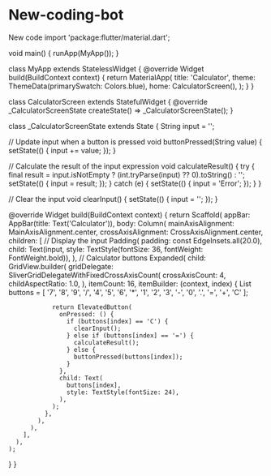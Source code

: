 # New-coding-bot
New code
import 'package:flutter/material.dart';

void main() {
  runApp(MyApp());
}

class MyApp extends StatelessWidget {
  @override
  Widget build(BuildContext context) {
    return MaterialApp(
      title: 'Calculator',
      theme: ThemeData(primarySwatch: Colors.blue),
      home: CalculatorScreen(),
    );
  }
}

class CalculatorScreen extends StatefulWidget {
  @override
  _CalculatorScreenState createState() => _CalculatorScreenState();
}

class _CalculatorScreenState extends State<CalculatorScreen> {
  String input = '';

  // Update input when a button is pressed
  void buttonPressed(String value) {
    setState(() {
      input += value;
    });
  }

  // Calculate the result of the input expression
  void calculateResult() {
    try {
      final result = input.isNotEmpty ? (int.tryParse(input) ?? 0).toString() : '';
      setState(() {
        input = result;
      });
    } catch (e) {
      setState(() {
        input = 'Error';
      });
    }
  }

  // Clear the input
  void clearInput() {
    setState(() {
      input = '';
    });
  }

  @override
  Widget build(BuildContext context) {
    return Scaffold(
      appBar: AppBar(title: Text('Calculator')),
      body: Column(
        mainAxisAlignment: MainAxisAlignment.center,
        crossAxisAlignment: CrossAxisAlignment.center,
        children: [
          // Display the input
          Padding(
            padding: const EdgeInsets.all(20.0),
            child: Text(input, style: TextStyle(fontSize: 36, fontWeight: FontWeight.bold)),
          ),
          // Calculator buttons
          Expanded(
            child: GridView.builder(
              gridDelegate: SliverGridDelegateWithFixedCrossAxisCount(
                crossAxisCount: 4,
                childAspectRatio: 1.0,
              ),
              itemCount: 16,
              itemBuilder: (context, index) {
                List<String> buttons = [
                  '7', '8', '9', '/',
                  '4', '5', '6', '*',
                  '1', '2', '3', '-',
                  '0', '.', '=', '+',
                  'C'
                ];

                return ElevatedButton(
                  onPressed: () {
                    if (buttons[index] == 'C') {
                      clearInput();
                    } else if (buttons[index] == '=') {
                      calculateResult();
                    } else {
                      buttonPressed(buttons[index]);
                    }
                  },
                  child: Text(
                    buttons[index],
                    style: TextStyle(fontSize: 24),
                  ),
                );
              },
            ),
          ),
        ],
      ),
    );
  }
}
